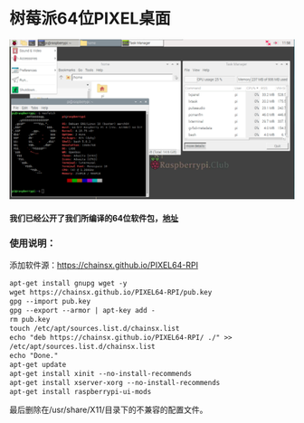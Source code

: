 # 树莓派64位PIXEL桌面

![image1](https://raw.githubusercontent.com/chainsx/PIXEL64-RPI/master/img/2020020512003372.png)

#### 我们已经公开了我们所编译的64位软件包，[地址](https://github.com/chainsx/PIXEL64-RPI)

### 使用说明：

添加软件源：https://chainsx.github.io/PIXEL64-RPI

 ```
 apt-get install gnupg wget -y
wget https://chainsx.github.io/PIXEL64-RPI/pub.key
gpg --import pub.key
gpg --export --armor | apt-key add -
rm pub.key
touch /etc/apt/sources.list.d/chainsx.list
echo "deb https://chainsx.github.io/PIXEL64-RPI/ ./" >> /etc/apt/sources.list.d/chainsx.list
echo "Done."
apt-get update
apt-get install xinit --no-install-recommends
apt-get install xserver-xorg --no-install-recommends
apt-get install raspberrypi-ui-mods
```

最后删除在/usr/share/X11/目录下的不兼容的配置文件。
